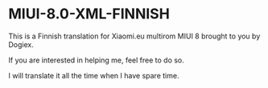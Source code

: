 # MIUI-8.0-XML-FINNISH

This is a Finnish translation for Xiaomi.eu multirom MIUI 8 brought to you by Dogiex.

If you are interested in helping me, feel free to do so.

I will translate it all the time when I have spare time.
